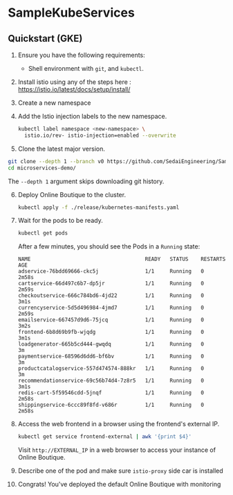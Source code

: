 # SampleKubeServices
## Quickstart (GKE)

1. Ensure you have the following requirements:
   - Shell environment with  `git`, and `kubectl`.
    

2. Install istio using any of  the steps here : https://istio.io/latest/docs/setup/install/
3. Create a new namespace
4. Add the Istio injection labels to the new namespace.

   ```sh
   kubectl label namespace <new-namespace> \
     istio.io/rev- istio-injection=enabled --overwrite
   ```
5.  Clone the latest major version.

   ```sh
   git clone --depth 1 --branch v0 https://github.com/SedaiEngineering/SampleKubeServices.git
   cd microservices-demo/
   ```

   The `--depth 1` argument skips downloading git history.


6. Deploy Online Boutique to the cluster.

   ```sh
   kubectl apply -f ./release/kubernetes-manifests.yaml
   ```

7. Wait for the pods to be ready.

   ```sh
   kubectl get pods
   ```

   After a few minutes, you should see the Pods in a `Running` state:

   ```
   NAME                                     READY   STATUS    RESTARTS   AGE
   adservice-76bdd69666-ckc5j               1/1     Running   0          2m58s
   cartservice-66d497c6b7-dp5jr             1/1     Running   0          2m59s
   checkoutservice-666c784bd6-4jd22         1/1     Running   0          3m1s
   currencyservice-5d5d496984-4jmd7         1/1     Running   0          2m59s
   emailservice-667457d9d6-75jcq            1/1     Running   0          3m2s
   frontend-6b8d69b9fb-wjqdg                1/1     Running   0          3m1s
   loadgenerator-665b5cd444-gwqdq           1/1     Running   0          3m
   paymentservice-68596d6dd6-bf6bv          1/1     Running   0          3m
   productcatalogservice-557d474574-888kr   1/1     Running   0          3m
   recommendationservice-69c56b74d4-7z8r5   1/1     Running   0          3m1s
   redis-cart-5f59546cdd-5jnqf              1/1     Running   0          2m58s
   shippingservice-6ccc89f8fd-v686r         1/1     Running   0          2m58s
   ```

7. Access the web frontend in a browser using the frontend's external IP.

   ```sh
   kubectl get service frontend-external | awk '{print $4}'
   ```


   Visit `http://EXTERNAL_IP` in a web browser to access your instance of Online Boutique.

8. Describe one of the pod and make sure `istio-proxy` side car is installed
9. Congrats! You've deployed the default Online Boutique with monitoring
